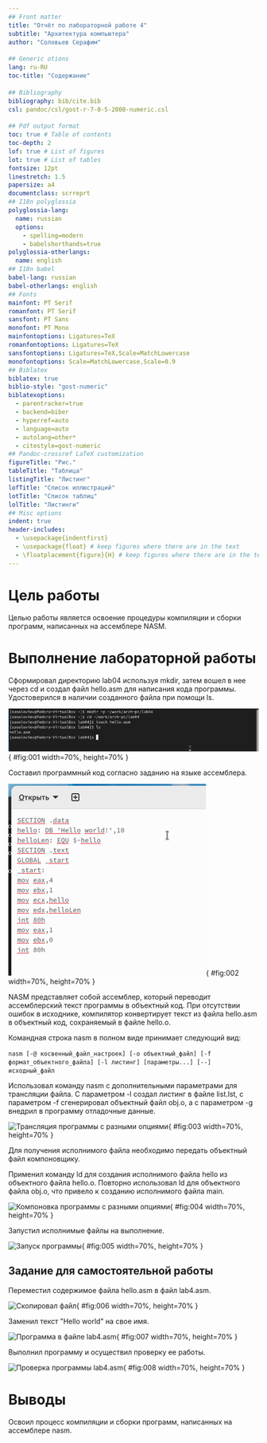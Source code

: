 ```yaml
---
## Front matter
title: "Отчёт по лабораторной работе 4"
subtitle: "Архитектура компьютера"
author: "Соловьев Серафим"

## Generic otions
lang: ru-RU
toc-title: "Содержание"

## Bibliography
bibliography: bib/cite.bib
csl: pandoc/csl/gost-r-7-0-5-2008-numeric.csl

## Pdf output format
toc: true # Table of contents
toc-depth: 2
lof: true # List of figures
lot: true # List of tables
fontsize: 12pt
linestretch: 1.5
papersize: a4
documentclass: scrreprt
## I18n polyglossia
polyglossia-lang:
  name: russian
  options:
	- spelling=modern
	- babelshorthands=true
polyglossia-otherlangs:
  name: english
## I18n babel
babel-lang: russian
babel-otherlangs: english
## Fonts
mainfont: PT Serif
romanfont: PT Serif
sansfont: PT Sans
monofont: PT Mono
mainfontoptions: Ligatures=TeX
romanfontoptions: Ligatures=TeX
sansfontoptions: Ligatures=TeX,Scale=MatchLowercase
monofontoptions: Scale=MatchLowercase,Scale=0.9
## Biblatex
biblatex: true
biblio-style: "gost-numeric"
biblatexoptions:
  - parentracker=true
  - backend=biber
  - hyperref=auto
  - language=auto
  - autolang=other*
  - citestyle=gost-numeric
## Pandoc-crossref LaTeX customization
figureTitle: "Рис."
tableTitle: "Таблица"
listingTitle: "Листинг"
lofTitle: "Список иллюстраций"
lotTitle: "Список таблиц"
lolTitle: "Листинги"
## Misc options
indent: true
header-includes:
  - \usepackage{indentfirst}
  - \usepackage{float} # keep figures where there are in the text
  - \floatplacement{figure}{H} # keep figures where there are in the text
---
```


# Цель работы

Целью работы является освоение процедуры компиляции и сборки программ, написанных на ассемблере NASM.

# Выполнение лабораторной работы

Сформировал директорию lab04 используя mkdir, затем вошел в нее через cd и создал файл hello.asm для написания кода программы.
Удостоверился в наличии созданного файла при помощи ls.

![Создан каталог для работы и файл для программы](image/01.png){ #fig:001 width=70%, height=70% }

Составил программный код согласно заданию на языке ассемблера.

![Программа в файле hello.asm](image/02.png){ #fig:002 width=70%, height=70% }

NASM представляет собой ассемблер, который переводит ассемблерский текст программы в объектный код.
При отсутствии ошибок в исходнике, компилятор конвертирует текст из файла hello.asm в объектный код, сохраняемый в файле hello.o.

Командная строка nasm в полном виде принимает следующий вид:

```nasm [-@ косвенный_файл_настроек] [-o объектный_файл] [-f формат_объектного_файла] [-l листинг] [параметры...] [--] исходный_файл```

Использовал команду nasm с дополнительными параметрами для трансляции файла.
С параметром -l создал листинг в файле list.lst, с параметром -f сгенерировал объектный файл obj.o, а с параметром -g внедрил в программу отладочные данные.

![Трансляция программы c разными опциями](image/03.png){ #fig:003 width=70%, height=70% }

Для получения исполнимого файла необходимо передать объектный файл компоновщику.

Применил команду ld для создания исполнимого файла hello из объектного файла hello.o.
Повторно использовал ld для объектного файла obj.o, что привело к созданию исполнимого файла main.

![Компоновка программы c разными опциями](image/04.png){ #fig:004 width=70%, height=70% }

Запустил исполнимые файлы на выполнение.

![Запуск программы](image/05.png){ #fig:005 width=70%, height=70% }

## Задание для самостоятельной работы

Переместил содержимое файла hello.asm в файл lab4.asm.

![Скопировал файл](image/06.png){ #fig:006 width=70%, height=70% }

Заменил текст "Hello world" на свое имя.

![Программа в файле lab4.asm](image/07.png){ #fig:007 width=70%, height=70% }

Выполнил программу и осуществил проверку ее работы.

![Проверка программы lab4.asm](image/08.png){ #fig:008 width=70%, height=70% }

# Выводы

Освоил процесс компиляции и сборки программ, написанных на ассемблере nasm.
